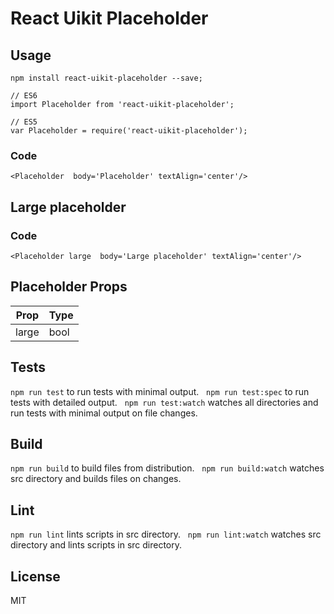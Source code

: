 # React Uikit Placeholder



## Usage

    npm install react-uikit-placeholder --save;

    // ES6
    import Placeholder from 'react-uikit-placeholder';

    // ES5
    var Placeholder = require('react-uikit-placeholder');




### Code

    <Placeholder  body='Placeholder' textAlign='center'/>

## Large placeholder



### Code

    <Placeholder large  body='Large placeholder' textAlign='center'/>

## Placeholder Props



<table class="uk-table">

<thead>

<tr>

<th>Prop</th>

<th>Type</th>

</tr>

</thead>

<tbody>

<tr>

<td colspan="1">large</td>

<td>bool</td>

</tr>

</tbody>

</table>

## Tests

`npm run test` to run tests with minimal output.  
`npm run test:spec` to run tests with detailed output.  
`npm run test:watch` watches all directories and run tests with minimal output on file changes.  

## Build
`npm run build` to build files from distribution.  
`npm run build:watch` watches src directory and builds files on changes.  

## Lint
`npm run lint` lints scripts in src directory.  
`npm run lint:watch` watches src directory and lints scripts in src directory.  

## License
MIT